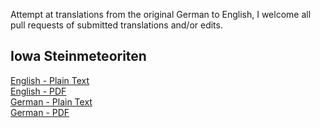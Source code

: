Attempt at translations from the original German to English, I welcome all pull requests of submitted translations and/or edits.

## Iowa Steinmeteoriten

[English - Plain Text](full-text-english.md)  
[English - PDF](https://cdn.solaranamnesis.com/Gumbel/Iowa/gumbel_iowa_1875_english-PDFlaTex.pdf)  
[German - Plain Text](full-text-german.md)  
[German - PDF](https://cdn.solaranamnesis.com/Gumbel/Iowa/gumbel_iowa_1875_german-PDFlaTex.pdf)  
